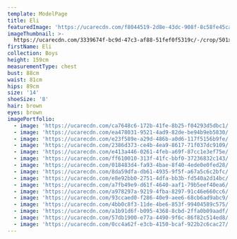 ```yaml
---
template: ModelPage
title: Eli
featuredImage: 'https://ucarecdn.com/f8044519-2d8e-43dc-908f-8c58fe45ca04/'
imageThumbnail: >-
  https://ucarecdn.com/3339674f-bc9d-47c3-af88-51fef0f5319c/-/crop/501x716/666,185/-/preview/
firstName: Eli
collection: Boys
height: 159cm
measurementType: chest
bust: 88cm
waist: 81cm
hips: 89cm
size: '14'
shoeSize: '8'
hair: brown
eyes: brown
imagePortfolio:
  - image: 'https://ucarecdn.com/ca7648c6-172b-41fe-8b25-f04293d5dbc1/'
  - image: 'https://ucarecdn.com/ea478031-9521-4ad9-82de-be94b9eb5830/'
  - image: 'https://ucarecdn.com/e23f589e-a29d-486b-a0d6-117f5156b9fe/'
  - image: 'https://ucarecdn.com/2386d373-ce4b-4ea9-8617-71f037dc9109/'
  - image: 'https://ucarecdn.com/e413a446-0261-4feb-a69f-87cc1e3ef75e/'
  - image: 'https://ucarecdn.com/ff610010-313f-41fc-bbf0-37236832c143/'
  - image: 'https://ucarecdn.com/018483d4-fa93-4bae-8f40-4ede0e0fed28/'
  - image: 'https://ucarecdn.com/8da59dfa-db61-4935-9f5f-a67a5c6c2bfc/'
  - image: 'https://ucarecdn.com/e8e92bb0-2751-4dfa-bb3b-fd540a2d14bc/'
  - image: 'https://ucarecdn.com/a7fb49e9-d61f-4640-aaf1-79b5eef40ea6/'
  - image: 'https://ucarecdn.com/a978297a-9219-4fba-8297-91c46e660cc6/'
  - image: 'https://ucarecdn.com/93ccaed0-f286-40e9-aee6-68cb6ad9abc9/'
  - image: 'https://ucarecdn.com/4bb0c8f3-11de-4be6-853f-99404589c575/'
  - image: 'https://ucarecdn.com/a1b91d6f-b095-4368-8cbd-2ffa0b09aadf/'
  - image: 'https://ucarecdn.com/57db1900-e77a-4490-9f6c-86f82c514ed8/'
  - image: 'https://ucarecdn.com/0cc4a62f-e3cb-4150-bcaf-922b2c6cac27/'
---
```


